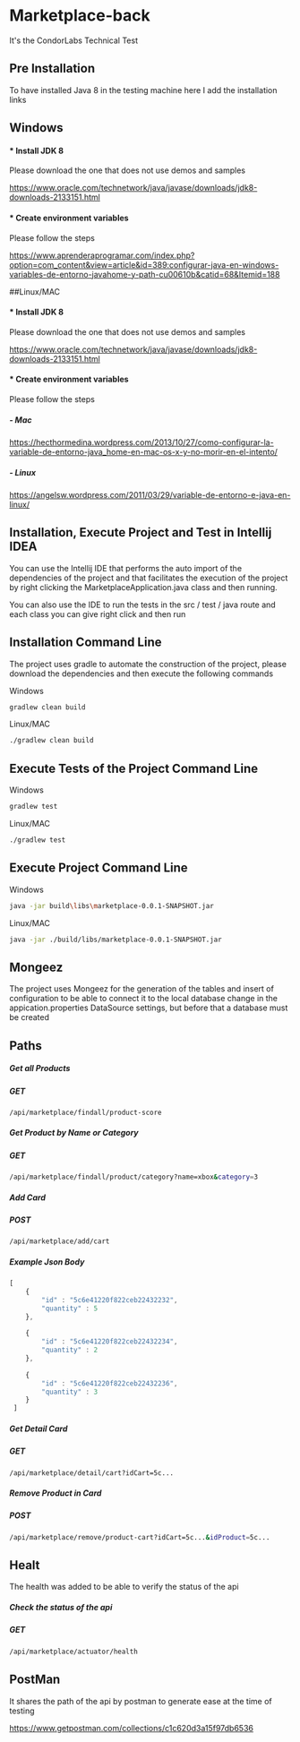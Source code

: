 # Marketplace-back

It's the CondorLabs Technical Test

## Pre Installation
To have installed Java 8 in the testing machine here I add the installation links

## Windows

#### * Install JDK 8
Please download the one that does not use demos and samples

https://www.oracle.com/technetwork/java/javase/downloads/jdk8-downloads-2133151.html

#### * Create environment variables
Please follow the steps

https://www.aprenderaprogramar.com/index.php?option=com_content&view=article&id=389:configurar-java-en-windows-variables-de-entorno-javahome-y-path-cu00610b&catid=68&Itemid=188


##Linux/MAC

#### * Install JDK 8
Please download the one that does not use demos and samples

https://www.oracle.com/technetwork/java/javase/downloads/jdk8-downloads-2133151.html

#### * Create environment variables
Please follow the steps

##### - Mac
https://hecthormedina.wordpress.com/2013/10/27/como-configurar-la-variable-de-entorno-java_home-en-mac-os-x-y-no-morir-en-el-intento/

##### - Linux
https://angelsw.wordpress.com/2011/03/29/variable-de-entorno-e-java-en-linux/

## Installation, Execute Project and Test in Intellij IDEA 

You can use the Intellij IDE that performs the auto import of the dependencies of the project and that facilitates the execution of the project by right clicking the MarketplaceApplication.java class and then running.

You can also use the IDE to run the tests in the src / test / java route and each class you can give right click and then run



## Installation Command Line

The project uses gradle to automate the construction of the project, please download the dependencies and then execute the following commands

Windows

```bash
gradlew clean build
``` 
Linux/MAC

```bash
./gradlew clean build
``` 

## Execute Tests of the Project Command Line

Windows

```bash
gradlew test
``` 
Linux/MAC

```bash
./gradlew test
``` 


## Execute Project Command Line

Windows

```bash
java -jar build\libs\marketplace-0.0.1-SNAPSHOT.jar
``` 

Linux/MAC

```bash
java -jar ./build/libs/marketplace-0.0.1-SNAPSHOT.jar
``` 

## Mongeez
The project uses Mongeez for the generation of the tables and insert of configuration to be able to connect it to the local database change in the appication.properties DataSource settings, but before that a database must be created

## Paths

##### Get all Products
##### GET
```bash
/api/marketplace/findall/product-score
```

##### Get Product by Name or Category
##### GET
```bash
/api/marketplace/findall/product/category?name=xbox&category=3
```

##### Add Card
##### POST
```bash
/api/marketplace/add/cart
```

##### Example Json Body
```javascript
[
	{
        "id" : "5c6e41220f822ceb22432232",
        "quantity" : 5
    },
    
    {
        "id" : "5c6e41220f822ceb22432234",
        "quantity" : 2
    },
    
    {
        "id" : "5c6e41220f822ceb22432236",
        "quantity" : 3
    }
 ]
 ```

##### Get Detail Card
##### GET
```bash
/api/marketplace/detail/cart?idCart=5c...
```

##### Remove Product in Card
##### POST
```bash
/api/marketplace/remove/product-cart?idCart=5c...&idProduct=5c...
```

## Healt
The health was added to be able to verify the status of the api

##### Check the status of the api
##### GET
```bash
/api/marketplace/actuator/health
```

## PostMan

It shares the path of the api by postman to generate ease at the time of testing

https://www.getpostman.com/collections/c1c620d3a15f97db6536

